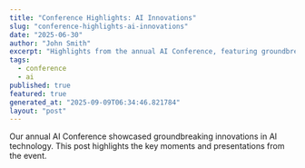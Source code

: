 ```yaml
---
title: "Conference Highlights: AI Innovations"
slug: "conference-highlights-ai-innovations"
date: "2025-06-30"
author: "John Smith"
excerpt: "Highlights from the annual AI Conference, featuring groundbreaking innovations."
tags:
  - conference
  - ai
published: true
featured: true
generated_at: "2025-09-09T06:34:46.821784"
layout: "post"
---
```


Our annual AI Conference showcased groundbreaking innovations in AI technology. This post highlights the key moments and presentations from the event.